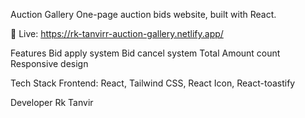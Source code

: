 Auction Gallery
One-page auction bids website, built with React.

🔗 Live: https://rk-tanvirr-auction-gallery.netlify.app/

Features
Bid apply system
Bid cancel system
Total Amount count
Responsive design

Tech Stack
Frontend: React, Tailwind CSS, React Icon, React-toastify

Developer
Rk Tanvir
